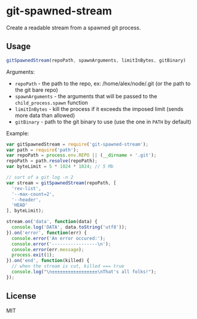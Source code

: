 # git-spawned-stream

Create a readable stream from a spawned git process.

## Usage

```js
gitSpawnedStream(repoPath, spawnArguments, limitInBytes, gitBinary)
```

Arguments:

- `repoPath` - the path to the repo, ex: /home/alex/node/.git (or the path to the git bare repo)
- `spawnArguments` - the arguments that will be passed to the `child_process.spawn` function
- `limitInBytes` - kill the process if it exceeds the imposed limit (sends more data than allowed)
- `gitBinary` - path to the git binary to use (use the one in `PATH` by default)

Example:

```js
var gitSpawnedStream = require('git-spawned-stream');
var path = require('path');
var repoPath = process.env.REPO || (__dirname + '.git');
repoPath = path.resolve(repoPath);
var byteLimit = 5 * 1024 * 1024; // 5 Mb

// sort of a git log -n 2
var stream = gitSpawnedStream(repoPath, [
  'rev-list',
  '--max-count=2',
  '--header',
  'HEAD'
], byteLimit);

stream.on('data', function(data) {
  console.log('DATA', data.toString('utf8'));
}).on('error', function(err) {
  console.error('An error occured:');
  console.error('-----------------\n');
  console.error(err.message);
  process.exit(1);
}).on('end', function(killed) {
  // when the stream is cut, killed === true
  console.log("\n±±±±±±±±±±±±±±±±±\nThat's all folks!");
});
```

## License

MIT
